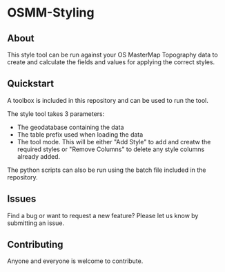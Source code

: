 OSMM-Styling
============

## About
This style tool can be run against your OS MasterMap Topography data to create and calculate the fields and values for applying the correct styles.

## Quickstart

A toolbox is included in this repository and can be used to run the tool. 

The style tool takes 3 parameters:

- The geodatabase containing the data
- The table prefix used when loading the data
- The tool mode. This will be either "Add Style" to add and creatw the required styles or "Remove Columns" to delete any style columns already added.

The python scripts can also be run using the batch file included in the repository. 

## Issues

Find a bug or want to request a new feature?  Please let us know by submitting an issue.

## Contributing

Anyone and everyone is welcome to contribute.
